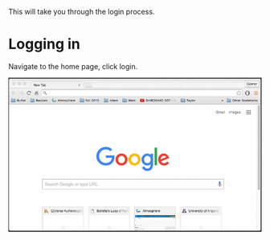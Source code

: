 This will take you through the login process.

# Logging in

Navigate to the home page, click login.

![](./media/login.gif)

